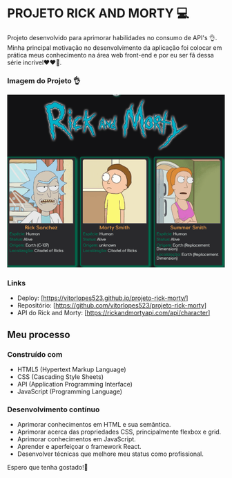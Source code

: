 # PROJETO RICK AND MORTY 💻

Projeto desenvolvido para aprimorar habilidades no consumo de API's 👌.
Minha  principal motivação no desenvolvimento da aplicação foi colocar em prática meus conhecimento na área web front-end e por eu ser fã dessa série incrível❤️❤️🚀.

### Imagem do Projeto 👌

<img src="./src/assets/projeto-rick-and-morty.gif">

### Links

- Deploy: [https://vitorlopes523.github.io/projeto-rick-morty/]
- Repositório: [https://github.com/vitorlopes523/projeto-rick-morty]
- API do Rick and Morty: [https://rickandmortyapi.com/api/character]

## Meu processo

### Construído com

- HTML5 (Hypertext Markup Language)
- CSS (Cascading Style Sheets)
- API (Application Programming Interface)
- JavaScript (Programming Language)


### Desenvolvimento contínuo

- Aprimorar conhecimentos em HTML e sua semântica.
- Aprimorar acerca das propriedades CSS, principalmente flexbox e grid.
- Aprimorar conhecimentos em JavaScript.
- Aprender e aperfeiçoar o framework React.
- Desenvolver técnicas que melhore meu status como profissional.

Espero que tenha gostado!🙂